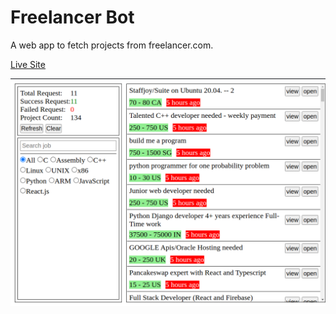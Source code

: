 # Freelancer Bot

A web app to fetch projects from freelancer.com.

[Live Site](https://nxnxu.github.io/freelancer-bot/)


![Screenshot](https://github.com/nxnxu/freelancer-bot/blob/main/screenshots/freelancer-bot.png?raw=true)
